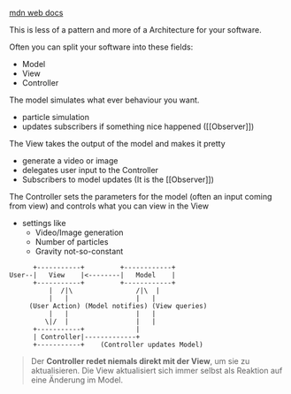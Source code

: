 [mdn web docs](https://developer.mozilla.org/de/docs/Glossary/MVC)

This is less of a pattern and more of a Architecture for your software.

Often you can split your software into these fields:
- Model
- View
- Controller

The model simulates what ever behaviour you want.
- particle simulation
- updates subscribers if something nice happened ([[Observer]])

The View takes the output of the model and makes it pretty
- generate a video or image
- delegates user input to the Controller
- Subscribers to model updates (It is the [[Observer]])

The Controller sets the parameters for the model (often an input coming from view) and controls what you can view in the View
- settings like 
	- Video/Image generation
	- Number of particles
	- Gravity not-so-constant

```
      +-----------+         +------------+
User--|   View    |<--------|   Model    |
      +-----------+         +------------+
          |  /|\                /|\  |
          |   |                 |   |
     (User Action) (Model notifies) (View queries)
          |   |                 |   |
         \|/  |                 |   |
      +-----------+             |
      | Controller|-------------+
      +-----------+    (Controller updates Model)
```

> Der **Controller redet niemals direkt mit der View**, um sie zu aktualisieren. Die View aktualisiert sich immer selbst als Reaktion auf eine Änderung im Model.